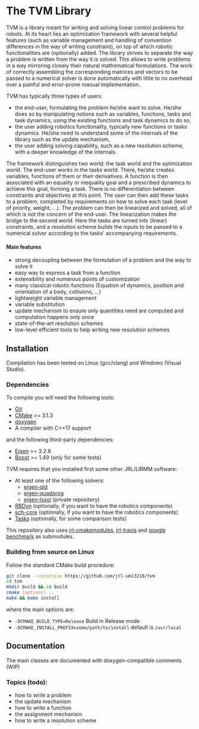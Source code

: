 The TVM Library
=============
TVM is a library meant for writing and solving linear control problems for robots.
At its heart lies an optimization framework with several helpful features (such as variable management and handling of convention differences in the way of writing constraint), on top of which robotic functionalities are (optionally) added.
The library strives to separate the way a problem is written from the way it is solved. This allows to write problems in a way mirroring closely their natural mathematical formulations. The work of correctly assembling the corresponding matrices and vectors to be passed to a numerical solver is done automatically with little to no overhead over a painful and error-prone manual implementation.

TVM has typically three types of users:
 - the end-user, formulating the problem he/she want to solve. He/she does so by manipulating notions such as variables, functions, tasks and task dynamics, using the existing functions and task dynamics to do so,
 - the user adding robotics functionality, typically new functions or tasks dynamics. He/she need to understand some of the internals of the library such as the update mechanism,
 - the user adding solving capability, such as a new resolution scheme, with a deeper knowledge of the internals.
 
 The framework distinguishes two world: the task world and the optimization world. The end-user works in the tasks world. There, he/she creates variables, functions of them or their derivatives. A function is then associated with an equality or inequality goal and a prescribed dynamics to achieve this goal, forming a task. There is no differentiation between constraints and objectives at this point. The user can then add these tasks to a problem, completed by requirements on how to solve each task (level of priority, weight, ...).
 The problem can then be linearized and solved, all of which is not the concern of the end-user.
 The linearization makes the bridge to the second world. Here the tasks are turned into (linear) constraints, and a resolution scheme builds the inputs to be passed to a numerical solver according to the tasks' accompanying requirements.


#### Main features
 - strong decoupling between the formulation of a problem and the way to solve it
 - easy way to express a task from a function
 - extensibility and numerous points of customization
 - many classical robotic functions (Equation of dynamics, position and orientation of a body, collisions, ...)
 - lightweight variable management
 - variable substitution
 - update mechanism to ensure only quantities need are computed and computation happens only once
 - state-of-the-art resolution schemes
 - low-level efficient tools to help writing new resolution schemes
 

Installation
-------------
Compilation has been tested on Linux (gcc/clang) and Windows (Visual Studio).

### Dependencies

To compile you will need the following tools:

 * [Git](https://git-scm.com/)
 * [CMake](https://cmake.org/) >= 3.1.3
 * [doxygen](http://www.doxygen.org)
 * A compiler with C++17 support
 
and the following third-party dependencies:
 * [Eigen](http://eigen.tuxfamily.org/index.php?title=Main_Page) >= 3.2.8
 * [Boost](http://www.boost.org/) >= 1.49 (only for some tests)

TVM requires that you installed first some other JRL/LIRMM software:
 * At least one of the following solvers:
   + [eigen-qld](https://github.com/jrl-umi3218/eigen-qld)
   + [eigen-quadprog](https://github.com/jrl-umi3218/eigen-quadprog)
   + [eigen-lssol](git@gite.lirmm.fr:multi-contact/eigen-lssol.git) (private repository)
 * [RBDyn](https://github.com/jrl-umi3218/RBDyn) (optionally, if you want to have the robotics components)
 * [sch-core](https://github.com/jrl-umi3218/sch-core) (optionally, if you want to have the robotics components)
 * [Tasks](https://github.com/jrl-umi3218/Tasks) (optionally, for some comparison tests)

This repository also uses [jrl-cmakemodules](https://github.com/jrl-umi3218/jrl-cmakemodules), [jrl-travis](https://github.com/jrl-umi3218/jrl-travis) and [google benchmark](https://github.com/google/benchmark) as submodules.

### Building from source on Linux

Follow the standard CMake build procedure:

```sh
git clone --recursive https://github.com/jrl-umi3218/tvm
cd tvm
mkdir build && cd build
cmake [options] ..
make && make install
```

where the main options are:
 * `-DCMAKE_BUILD_TYPE=Release` Build in Release mode
 * `-DCMAKE_INSTALL_PREFIX=some/path/to/install` default is `/usr/local`
 
Documentation
--------------------
The main classes are documented with doxygen-compatible comments (WIP)

### Topics (todo):
  - how to write a problem
  - the update mechanism
  - how to write a function
  - the assignment mechanism
  - how to write a resolution scheme
